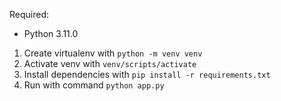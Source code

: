 Required:

- Python 3.11.0

1. Create virtualenv with `python -m venv venv`
2. Activate venv with `venv/scripts/activate`
3. Install dependencies with `pip install -r requirements.txt`
4. Run with command `python app.py`

